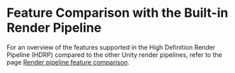 # Feature Comparison with the Built-in Render Pipeline

For an overview of the features supported in the High Definition Render Pipeline (HDRP) compared to the other Unity render pipelines, refer to the page [Render pipeline feature comparison](https://docs.unity3d.com/2023.1/Documentation/Manual/render-pipelines-feature-comparison.html).
